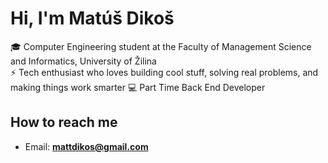 # Hi, I'm Matúš Dikoš

🎓 Computer Engineering student at the Faculty of Management Science and Informatics, University of Žilina  
⚡ Tech enthusiast who loves building cool stuff, solving real problems, and making things work smarter
💻 Part Time Back End Developer

## How to reach me
- Email: **mattdikos@gmail.com**
